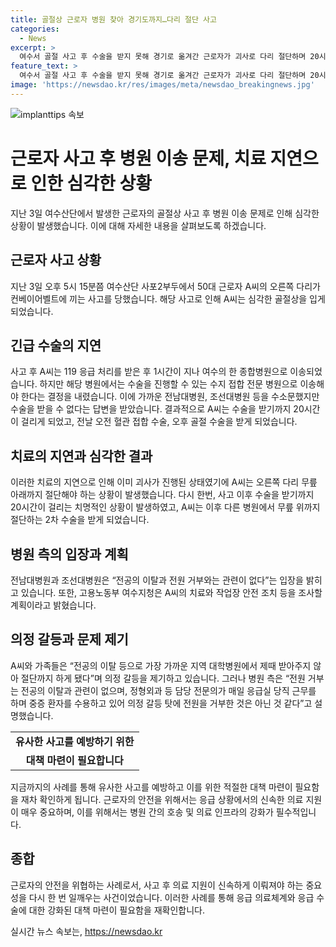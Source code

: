 ```yaml
---
title: 골절상 근로자 병원 찾아 경기도까지…다리 절단 사고
categories:
  - News
excerpt: >
  여수서 골절 사고 후 수술을 받지 못해 경기로 옮겨간 근로자가 괴사로 다리 절단하며 20시간 만에 수술받음. 사고 후 골든 타임을 놓친 결과로, 가족은 대학병원의 의료이탈 문제를 제기하고 있다. 이에 대해 병원 측은 전공의 이탈과는 무관하며, 응급실 당직 전문의의 수용 여부에 따라 결정되었다고 주장하고 있다. 고용노동부는 사고 및 치료 과정을 조사할 예정이다. (150자)
feature_text: >
  여수서 골절 사고 후 수술을 받지 못해 경기로 옮겨간 근로자가 괴사로 다리 절단하며 20시간 만에 수술받음. 사고 후 골든 타임을 놓친 결과로, 가족은 대학병원의 의료이탈 문제를 제기하고 있다. 이에 대해 병원 측은 전공의 이탈과는 무관하며, 응급실 당직 전문의의 수용 여부에 따라 결정되었다고 주장하고 있다. 고용노동부는 사고 및 치료 과정을 조사할 예정이다. (150자)
image: 'https://newsdao.kr/res/images/meta/newsdao_breakingnews.jpg'
---
```


<p><img src="https://newsdao.kr/res/images/meta/newsdao_breakingnews.jpg" alt="implanttips 속보" /></p>

<h1>근로자 사고 후 병원 이송 문제, 치료 지연으로 인한 심각한 상황</h1>

<p data-ke-size="size16">지난 3일 여수산단에서 발생한 근로자의 골절상 사고 후 병원 이송 문제로 인해 심각한 상황이 발생했습니다. 이에 대해 자세한 내용을 살펴보도록 하겠습니다.</p>

<h2 data-ke-size="size26">근로자 사고 상황</h2>

<p data-ke-size="size16">지난 3일 오후 5시 15분쯤 여수산단 사포2부두에서 50대 근로자 A씨의 오른쪽 다리가 컨베이어벨트에 끼는 사고를 당했습니다. 해당 사고로 인해 A씨는 심각한 골절상을 입게 되었습니다.</p>

<h2 data-ke-size="size26">긴급 수술의 지연</h2>

<p data-ke-size="size16">사고 후 A씨는 119 응급 처리를 받은 후 1시간이 지나 여수의 한 종합병원으로 이송되었습니다. 하지만 해당 병원에서는 수술을 진행할 수 있는 수지 접합 전문 병원으로 이송해야 한다는 결정을 내렸습니다. 이에 가까운 전남대병원, 조선대병원 등을 수소문했지만 수술을 받을 수 없다는 답변을 받았습니다. 결과적으로 A씨는 수술을 받기까지 20시간이 걸리게 되었고,  전날 오전 혈관 접합 수술, 오후 골절 수술을 받게 되었습니다.</p>

<h2 data-ke-size="size26">치료의 지연과 심각한 결과</h2>

<p data-ke-size="size16">이러한 치료의 지연으로 인해 이미 괴사가 진행된 상태였기에 A씨는 오른쪽 다리 무릎 아래까지 절단해야 하는 상황이 발생했습니다. 다시 한번, 사고 이후 수술을 받기까지 20시간이 걸리는 치명적인 상황이 발생하였고, A씨는 이후 다른 병원에서 무릎 위까지 절단하는 2차 수술을 받게 되었습니다.</p>

<h2 data-ke-size="size26">병원 측의 입장과 계획</h2>

<p data-ke-size="size16">전남대병원과 조선대병원은 “전공의 이탈과 전원 거부와는 관련이 없다”는 입장을 밝히고 있습니다. 또한, 고용노동부 여수지청은 A씨의 치료와 작업장 안전 조치 등을 조사할 계획이라고 밝혔습니다.</p>

<h2 data-ke-size="size26">의정 갈등과 문제 제기</h2>

<p data-ke-size="size16">A씨와 가족들은 “전공의 이탈 등으로 가장 가까운 지역 대학병원에서 제때 받아주지 않아 절단까지 하게 됐다”며 의정 갈등을 제기하고 있습니다. 그러나 병원 측은 “전원 거부는 전공의 이탈과 관련이 없으며, 정형외과 등 담당 전문의가 매일 응급실 당직 근무를 하며 중증 환자를 수용하고 있어 의정 갈등 탓에 전원을 거부한 것은 아닌 것 같다”고 설명했습니다.</p>

<table>
    <tr>
        <td style="text-align: center; height: 17px;"><b>유사한 사고를 예방하기 위한</b></td>
    </tr>
    <tr>
        <td style="text-align: center; height: 17px;"><b>대책 마련이 필요합니다</b></td>
    </tr>
</table>

<p data-ke-size="size16">지금까지의 사례를 통해 유사한 사고를 예방하고 이를 위한 적절한 대책 마련이 필요함을 재차 확인하게 됩니다. 근로자의 안전을 위해서는 응급 상황에서의 신속한 의료 지원이 매우 중요하며, 이를 위해서는 병원 간의 호송 및 의료 인프라의 강화가 필수적입니다.</p>

<h2 data-ke-size="size26">종합</h2>

<p data-ke-size="size16">근로자의 안전을 위협하는 사례로서, 사고 후 의료 지원이 신속하게 이뤄져야 하는 중요성을 다시 한 번 일깨우는 사건이었습니다. 이러한 사례를 통해 응급 의료체계와 응급 수술에 대한 강화된 대책 마련이 필요함을 재확인합니다.</p>
실시간 뉴스 속보는, <a href="https://newsdao.kr" rel="dofollow">https://newsdao.kr</a>


